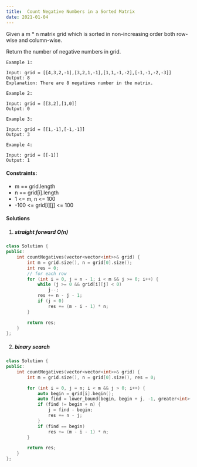 ```yaml
---
title:  Count Negative Numbers in a Sorted Matrix
date: 2021-01-04
---
```

Given a m * n matrix grid which is sorted in non-increasing order both row-wise and column-wise. 

Return the number of negative numbers in grid.

 

```
Example 1:

Input: grid = [[4,3,2,-1],[3,2,1,-1],[1,1,-1,-2],[-1,-1,-2,-3]]
Output: 8
Explanation: There are 8 negatives number in the matrix.

Example 2:

Input: grid = [[3,2],[1,0]]
Output: 0

Example 3:

Input: grid = [[1,-1],[-1,-1]]
Output: 3

Example 4:

Input: grid = [[-1]]
Output: 1
```

 

#### Constraints:

-    m == grid.length
-    n == grid[i].length
-    1 <= m, n <= 100
-    -100 <= grid[i][j] <= 100


#### Solutions

1. ##### straight forward  O(n)


```cpp
class Solution {
public:
    int countNegatives(vector<vector<int>>& grid) {
        int m = grid.size(), n = grid[0].size();
        int res = 0;
        // for each row
        for (int i = 0, j = n - 1; i < m && j >= 0; i++) {
            while (j >= 0 && grid[i][j] < 0)
                j--;
            res += n - j - 1;
            if (j < 0)
                res += (m - i - 1) * n;
        }

        return res;
    }
};
```

2. ##### binary search


```cpp
class Solution {
public:
    int countNegatives(vector<vector<int>>& grid) {
        int m = grid.size(), n = grid[0].size(), res = 0;

        for (int i = 0, j = n; i < m && j > 0; i++) {
            auto begin = grid[i].begin();
            auto find = lower_bound(begin, begin + j, -1, greater<int>());
            if (find != begin + n) {
                j = find - begin;
                res += n - j;
            }
            if (find == begin)
                res += (m - i - 1) * n;
        }

        return res;
    }
};
```